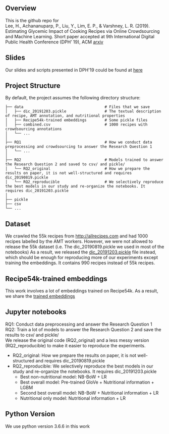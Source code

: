 ## Overview
This is the github repo for <br>
Lee, H., Achananuparp, P., Liu, Y., Lim, E. P., & Varshney, L. R. (2019). Estimating Glycemic Impact of Cooking Recipes via Online Crowdsourcing and Machine Learning. Short paper accepted at 9th International Digital Public Health Conference (DPH’ 19), ACM [arxiv](https://arxiv.org/pdf/1909.07881.pdf)

## Slides 
Our slides and scripts presented in DPH'19 could be found at [here](https://drive.google.com/open?id=1bln5W9KmlxFwrpA3KRlpU30n4yGTg44U)

## Project Structure
By default, the project assumes the following directory structure:







 
    ├── data                                    # Files that we save
    │   ├── dic_20191203.pickle                 # The textual description of recipe, AMT annotation, and nutritional properties
    │   ├── Recipe54k-trained embeddings        # Some pickle files
    │   ├── combined.csv                        # 1000 recipes with crowdsourcing annotations
    │   └── ... 
    │ 
    ├── RQ1                                     # How we conduct data preprocessing and crowdsourcing to answer the Research Question 1
    │   └── ... 
    │ 
    ├── RQ2                                     # Models trained to answer the Research Question 2 and saved to csv/ and pickle/
    │   └── RQ2_original                        # How we prepare the results on paper, it is not well-structured and requires dic_20190819.pickle
    │   └── RQ2_reproducible                    # We selectively reproduce the best models in our study and re-organize the notebooks. It requires dic_20191203.pickle
    │
    ├── pickle     
    ├── csv     
    └── ...

## Dataset
We crawled the 55k recipes from http://allrecipes.com and had 1000 recipes labelled by the AMT workers.
However, we were not allowed to release the 55k dataset (i.e. The dic_20190819.pickle we used in most of the notebooks)
As a result, we released the [dic_20191203.pickle](data/Downloads.md) file instead, which should be enough for reproducing more of our experiments except training the embeddings.
It contains 990 recipes instead of 55k recipes.

## Recipe54k-trained embeddings
This work involves a lot of embeddings trained on Recipe54k. As a result, we share the [trained embeddings](data/Downloads.md)

## Jupyter notebooks
RQ1: Conduct data preprocessing and answer the Research Question 1 <br>
RQ2: Train a lot of models to answer the Research Question 2 and save the results to csv/ and pickle/ <br>
We release the original code (RQ2_original) and a less messy version (RQ2_reproducible) to make it easier to reproduce the experiments.
* RQ2_original: How we prepare the results on paper, it is not well-structured and requires dic_20190819.pickle
* RQ2_reproducible: We selectively reproduce the best models in our study and re-organize the notebooks. It requires dic_20191203.pickle
  * Best non-nutritional model: NB-BoW + LR
  * Best overall model: Pre-trained GloVe + Nutritional information + LGBM
  * Second best overall model: NB-BoW + Nutritional information + LR
  * Nutritional only model: Nutritional information + LR

## Python Version
We use python version 3.6.6 in this work
